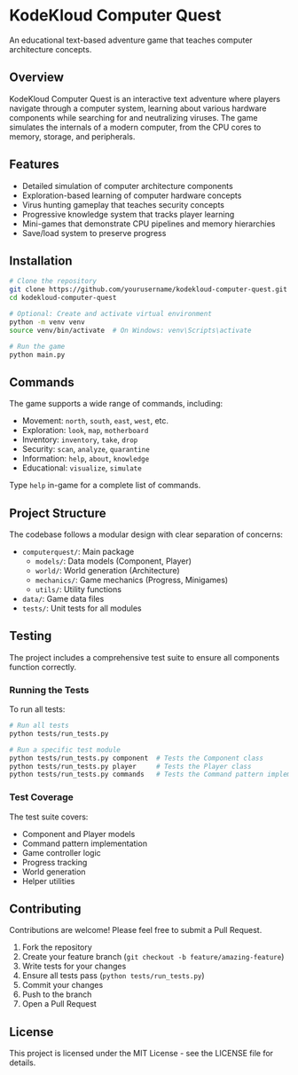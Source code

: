 # KodeKloud Computer Quest

An educational text-based adventure game that teaches computer architecture concepts.

## Overview

KodeKloud Computer Quest is an interactive text adventure where players navigate through a computer system, learning about various hardware components while searching for and neutralizing viruses. The game simulates the internals of a modern computer, from the CPU cores to memory, storage, and peripherals.

## Features

- Detailed simulation of computer architecture components
- Exploration-based learning of computer hardware concepts
- Virus hunting gameplay that teaches security concepts
- Progressive knowledge system that tracks player learning
- Mini-games that demonstrate CPU pipelines and memory hierarchies
- Save/load system to preserve progress

## Installation

```bash
# Clone the repository
git clone https://github.com/yourusername/kodekloud-computer-quest.git
cd kodekloud-computer-quest

# Optional: Create and activate virtual environment
python -m venv venv
source venv/bin/activate  # On Windows: venv\Scripts\activate

# Run the game
python main.py
```

## Commands

The game supports a wide range of commands, including:

- Movement: `north`, `south`, `east`, `west`, etc.
- Exploration: `look`, `map`, `motherboard`
- Inventory: `inventory`, `take`, `drop`
- Security: `scan`, `analyze`, `quarantine`
- Information: `help`, `about`, `knowledge`
- Educational: `visualize`, `simulate`

Type `help` in-game for a complete list of commands.

## Project Structure

The codebase follows a modular design with clear separation of concerns:

- `computerquest/`: Main package
  - `models/`: Data models (Component, Player)
  - `world/`: World generation (Architecture)
  - `mechanics/`: Game mechanics (Progress, Minigames)
  - `utils/`: Utility functions
- `data/`: Game data files
- `tests/`: Unit tests for all modules

## Testing

The project includes a comprehensive test suite to ensure all components function correctly.

### Running the Tests

To run all tests:

```bash
# Run all tests
python tests/run_tests.py

# Run a specific test module
python tests/run_tests.py component  # Tests the Component class
python tests/run_tests.py player     # Tests the Player class
python tests/run_tests.py commands   # Tests the Command pattern implementation
```

### Test Coverage

The test suite covers:
- Component and Player models
- Command pattern implementation
- Game controller logic
- Progress tracking
- World generation
- Helper utilities

## Contributing

Contributions are welcome! Please feel free to submit a Pull Request.

1. Fork the repository
2. Create your feature branch (`git checkout -b feature/amazing-feature`)
3. Write tests for your changes
4. Ensure all tests pass (`python tests/run_tests.py`)
5. Commit your changes
6. Push to the branch
7. Open a Pull Request

## License

This project is licensed under the MIT License - see the LICENSE file for details.